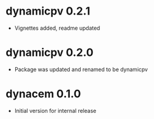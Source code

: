 # dynamicpv 0.2.1

* Vignettes added, readme updated

# dynamicpv 0.2.0

* Package was updated and renamed to be dynamicpv

# dynacem 0.1.0

* Initial version for internal release
